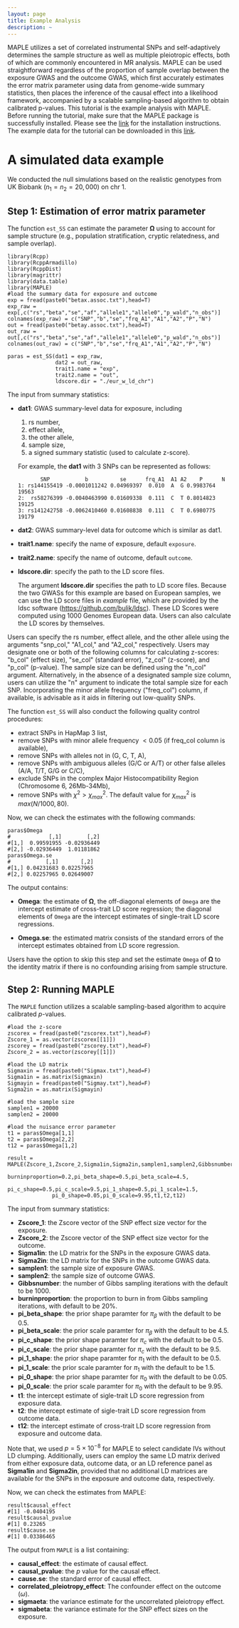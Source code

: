 ```yaml
---
layout: page
title: Example Analysis
description: ~
---
```

MAPLE utilizes a set of correlated instrumental SNPs and self-adaptively determines the sample structure as well as multiple pleiotropic effects, both of which are commonly encountered in MR analysis. MAPLE can be used straightforward regardless of the proportion of sample overlap between the exposure GWAS and the outcome GWAS, which first accurately estimates the error matrix parameter using data from genome-wide summary statistics, then places the inference of the causal effect into a likelihood framework, accompanied by a scalable sampling-based algorithm to obtain calibrated p-values. This tutorial is the example analysis with MAPLE. Before running the tutorial, make sure that the MAPLE package is successfully installed. Please see the [link](02_installation.html) for the installation instructions. The example data for the tutorial can be downloaded in this [link](https://github.com/yuanzhongshang/MAPLE/tree/main/example).

# A simulated data example

We conducted the null simulations based on the realistic genotypes from UK Biobank ($n_1=n_2=20,000$) on chr 1. 

## Step 1: Estimation of error matrix parameter

The function `est_SS` can estimate the parameter $\mathbf{\Omega}$ using to account for sample structure (e.g., population stratification, cryptic relatedness, and sample overlap).

```
library(Rcpp)
library(RcppArmadillo)
library(RcppDist)
library(magrittr)
library(data.table)
library(MAPLE)
#load the summary data for exposure and outcome
exp = fread(paste0("betax.assoc.txt"),head=T)
exp_raw = exp[,c("rs","beta","se","af","allele1","allele0","p_wald","n_obs")] 
colnames(exp_raw) = c("SNP","b","se","frq_A1","A1","A2","P","N")
out = fread(paste0("betay.assoc.txt"),head=T)
out_raw = out[,c("rs","beta","se","af","allele1","allele0","p_wald","n_obs")] 
colnames(out_raw) = c("SNP","b","se","frq_A1","A1","A2","P","N")

paras = est_SS(dat1 = exp_raw,
               dat2 = out_raw,
               trait1.name = "exp",
               trait2.name = "out",
               ldscore.dir = "./eur_w_ld_chr")
```

The input from summary statistics:

* **dat1**: GWAS summary-level data for exposure, including
  1. rs number,
  2. effect allele,
  3. the other allele,
  4. sample size,
  5. a signed summary statistic (used to calculate z-score).
  
    For example, the **dat1** with 3 SNPs can be represented as follows:
     
             SNP           b          se      frq_A1  A1 A2    P      N
      1: rs144155419 -0.0001011242 0.04969397  0.010  A  G 0.9983764 19563
      2:  rs58276399 -0.0040463990 0.01609338  0.111  C  T 0.8014823 19125
      3: rs141242758 -0.0062410460 0.01608838  0.111  C  T 0.6980775 19179
      
* **dat2**: GWAS summary-level data for outcome which is similar as dat1.
* **trait1.name**: specify the name of exposure, default `exposure`.
* **trait2.name**: specify the name of outcome, default `outcome`.
* **ldscore.dir**: specify the path to the LD score files.

   The argument **ldscore.dir** specifies the path to LD score files. Because the two GWASs for this example are based on European samples, we can use the LD score files in *example* file, which are provided by the ldsc software (<https://github.com/bulik/ldsc>). These LD Scores were computed using 1000 Genomes European data. Users can also calculate the LD scores by themselves.

Users can specify the rs number, effect allele, and the other allele using the arguments "snp_col," "A1_col," and "A2_col," respectively. Users may designate one or both of the following columns for calculating z-scores: "b_col" (effect size), "se_col" (standard error), "z_col" (z-score), and "p_col" (p-value). The sample size can be defined using the "n_col" argument. Alternatively, in the absence of a designated sample size column, users can utilize the "n" argument to indicate the total sample size for each SNP. Incorporating the minor allele frequency ("freq_col") column, if available, is advisable as it aids in filtering out low-quality SNPs.

The function `est_SS` will also conduct the following quality control procedures:

* extract SNPs in HapMap 3 list,
* remove SNPs with minor allele frequency $< 0.05$ (if freq_col column is available),
* remove SNPs with alleles not in (G, C, T, A),
* remove SNPs with ambiguous alleles (G/C or A/T) or other false alleles (A/A, T/T, G/G or C/C),
* exclude SNPs in the complex Major Histocompatibility Region (Chromosome 6, 26Mb-34Mb),
* remove SNPs with $\chi^2 > \chi^2_{max}$. The default value for $\chi^2_{max}$ is $max(N/1000, 80)$.

Now, we can check the estimates with the following commands:

```
paras$Omega
#            [,1]        [,2]
#[1,]  0.99591955 -0.02936449
#[2,] -0.02936449  1.01181862
paras$Omega.se
#           [,1]       [,2]
#[1,] 0.04231683 0.02257965
#[2,] 0.02257965 0.02649007
```

The output contains:

* **Omega**: the estimate of $\mathbf\Omega$, the off-diagonal elements of `Omega` are the intercept estimate of cross-trait LD score regression; the diagonal elements of `Omega` are the intercept estimates of single-trait LD score regressions.

* **Omega.se**: the estimated matrix consists of the standard errors of the intercept estimates obtained from LD score regression.

Users have the option to skip this step and set the estimate `Omega` of $\mathbf\Omega$ to the identity matrix if there is no confounding arising from sample structure.

## Step 2: Running MAPLE

The `MAPLE` function utilizes a scalable sampling-based algorithm to acquire calibrated $p$-values.

```
#load the z-score
zscorex = fread(paste0("zscorex.txt"),head=F)
Zscore_1 = as.vector(zscorex[[1]])
zscorey = fread(paste0("zscorey.txt"),head=F)
Zscore_2 = as.vector(zscorey[[1]])

#load the LD matrix
Sigmaxin = fread(paste0("Sigmax.txt"),head=F)
Sigma1in = as.matrix(Sigmaxin)
Sigmayin = fread(paste0("Sigmay.txt"),head=F)
Sigma2in = as.matrix(Sigmayin)

#load the sample size
samplen1 = 20000
samplen2 = 20000

#load the nuisance error parameter
t1 = paras$Omega[1,1]
t2 = paras$Omega[2,2]
t12 = paras$Omega[1,2]

result = MAPLE(Zscore_1,Zscore_2,Sigma1in,Sigma2in,samplen1,samplen2,Gibbsnumber=1000,
              burninproportion=0.2,pi_beta_shape=0.5,pi_beta_scale=4.5,
              pi_c_shape=0.5,pi_c_scale=9.5,pi_1_shape=0.5,pi_1_scale=1.5,
              pi_0_shape=0.05,pi_0_scale=9.95,t1,t2,t12)
```

The input from summary statistics:

* **Zscore_1**: the Zscore vector of the SNP effect size vector for the exposure.
* **Zscore_2**: the Zscore vector of the SNP effect size vector for the outcome. 
* **Sigma1in**: the LD matrix for the SNPs in the exposure GWAS data.
* **Sigma2in**: the LD matrix for the SNPs in the outcome GWAS data.
* **samplen1**: the sample size of exposure GWAS.
* **samplen2**: the sample size of outcome GWAS.
* **Gibbsnumber**: the number of Gibbs sampling iterations with the default to be 1000.
* **burninproportion**:  the proportion to burn in from Gibbs sampling iterations, with default to be 20%.
* **pi_beta_shape**: the prior shape paramter for $\pi_\beta$ with the default to be 0.5.
* **pi_beta_scale**: the prior scale paramter for $\pi_\beta$ with the default to be 4.5.
* **pi_c_shape**: the prior shape paramter for $\pi_c$ with the default to be 0.5.
* **pi_c_scale**: the prior shape paramter for $\pi_c$ with the default to be 9.5.
* **pi_1_shape**: the prior shape paramter for $\pi_1$ with the default to be 0.5.
* **pi_1_scale**: the prior scale paramter for $\pi_1$ with the default to be 1.5.
* **pi_0_shape**: the prior shape paramter for $\pi_0$ with the default to be 0.05.
* **pi_0_scale**: the prior scale paramter for $\pi_0$ with the default to be 9.95.
* **t1**: the intercept estimate of sigle-trait LD score regression from exposure data.
* **t2**: the intercept estimate of sigle-trait LD score regression from outcome data.
* **t12**: the intercept estimate of cross-trait LD score regression from exposure and outcome data.

Note that,  we used $p=5\times{10}^{-8}$ for MAPLE to select candidate IVs without LD clumping. Additionally, users can employ the same LD matrix derived from either exposure data, outcome data, or an LD reference panel as **Sigma1in** and **Sigma2in**, provided that no additional LD matrices are available for the SNPs in the exposure and outcome data, respectively.

Now, we can check the estimates from MAPLE:

```
result$causal_effect
#[1] -0.0404195
result$causal_pvalue
#[1] 0.23265
result$cause.se
#[1] 0.03386465
```

The output from `MAPLE` is a list containing:

* **causal_effect**: the estimate of causal effect.
* **causal_pvalue**: the $p$ value for the causal effect.
* **cause.se**: the standard error of causal effect.
* **correlated_pleiotropy_effect**: The confounder effect on the outcome ($\omega$).
* **sigmaeta**: the variance estimate for the uncorrelated pleiotropy effect.
* **sigmabeta**: the variance estimate for the SNP effect sizes on the exposure.
